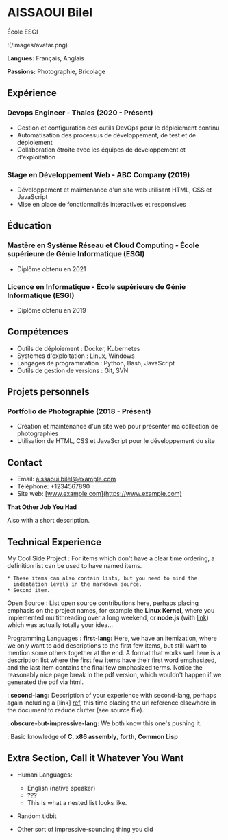 # AISSAOUI Bilel

École ESGI

!(/images/avatar.png)

**Langues:** Français, Anglais

**Passions:** Photographie, Bricolage

## Expérience

### Devops Engineer - Thales (2020 - Présent)
- Gestion et configuration des outils DevOps pour le déploiement continu
- Automatisation des processus de développement, de test et de déploiement
- Collaboration étroite avec les équipes de développement et d'exploitation

### Stage en Développement Web - ABC Company (2019)
- Développement et maintenance d'un site web utilisant HTML, CSS et JavaScript
- Mise en place de fonctionnalités interactives et responsives

## Éducation

### Mastère en Système Réseau et Cloud Computing - École supérieure de Génie Informatique (ESGI)
- Diplôme obtenu en 2021

### Licence en Informatique - École supérieure de Génie Informatique (ESGI)
- Diplôme obtenu en 2019

## Compétences

- Outils de déploiement : Docker, Kubernetes
- Systèmes d'exploitation : Linux, Windows
- Langages de programmation : Python, Bash, JavaScript
- Outils de gestion de versions : Git, SVN

## Projets personnels

### Portfolio de Photographie (2018 - Présent)
- Création et maintenance d'un site web pour présenter ma collection de photographies
- Utilisation de HTML, CSS et JavaScript pour le développement du site

## Contact

- Email: aissaoui.bilel@example.com
- Téléphone: +1234567890
- Site web: [www.example.com](https://www.example.com)

**That Other Job You Had**

Also with a short description.

Technical Experience
--------------------

My Cool Side Project
:   For items which don't have a clear time ordering, a definition
    list can be used to have named items.

    * These items can also contain lists, but you need to mind the
      indentation levels in the markdown source.
    * Second item.

Open Source
:   List open source contributions here, perhaps placing emphasis on
    the project names, for example the **Linux Kernel**, where you
    implemented multithreading over a long weekend, or **node.js**
    (with [link](http://nodejs.org)) which was actually totally
    your idea...

Programming Languages
:   **first-lang:** Here, we have an itemization, where we only want
    to add descriptions to the first few items, but still want to
    mention some others together at the end. A format that works well
    here is a description list where the first few items have their
    first word emphasized, and the last item contains the final few
    emphasized terms. Notice the reasonably nice page break in the pdf
    version, which wouldn't happen if we generated the pdf via html.

:   **second-lang:** Description of your experience with second-lang,
    perhaps again including a [link] [ref], this time placing the url
    reference elsewhere in the document to reduce clutter (see source
    file). 

:   **obscure-but-impressive-lang:** We both know this one's pushing
    it.

:   Basic knowledge of **C**, **x86 assembly**, **forth**, **Common Lisp**

[ref]: https://github.com/githubuser/superlongprojectname

Extra Section, Call it Whatever You Want
----------------------------------------

* Human Languages:

     * English (native speaker)
     * ???
     * This is what a nested list looks like.

* Random tidbit

* Other sort of impressive-sounding thing you did
